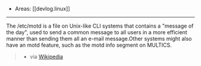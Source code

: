 
- Areas: [[devlog.linux]]

---

The /etc/motd is a file on Unix-like CLI systems that contains a "message of the day", used to send a common message to all users in a more efficient manner than sending them all an e-mail message.Other systems might also have an motd feature, such as the motd info segment on MULTICS.

> - via [Wikipedia](<https://en.wikipedia.org/wiki/Motd%20(Unix)>)
